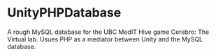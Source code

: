 # UnityPHPDatabase
A rough MySQL database for the UBC MedIT Hive game Cerebro: The Virtual lab. Usues PHP as a mediator between Unity and the MySQL database.
